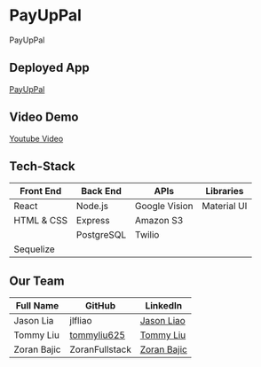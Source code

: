 # PayUpPal

PayUpPal

## Deployed App

<a href="https://payuppal.herokuapp.com"> PayUpPal </a>

## Video Demo

<a href=''> Youtube Video </a>

## Tech-Stack

<table>
      <thead>
        <tr>
          <th>Front End</th>
          <th>Back End</th>
          <th>APIs</th>
          <th>Libraries</th>
        </tr>
      </thead>
      <tbody>
            <tr>
              <td>React</td>
              <td>Node.js</td>
              <td>Google Vision</td>
              <td>Material UI</td>
            </tr>
            <tr>
              <td>HTML & CSS</td>
              <td>Express</td>
              <td>Amazon S3</td>
              <td></td>
            </tr>
            <tr>
              <td></td>
              <td>PostgreSQL</td>
              <td>Twilio</td>
              <td></td>
            </tr>
             <tr>
              <td>Sequelize</td>
              <td></td>
              <td></td>
              <td></td>
            </tr>
      </tbody>
  </table>
  
## Our Team

<table>
      <thead>
        <tr>
          <th>Full Name</th>
          <th>GitHub</th>
          <th>LinkedIn</th>
        </tr>
      </thead>
      <tbody>
            <tr>
              <td>Jason Lia</td>
              <td><a href="https://github.com/jlfliao"></a>jlfliao</td>
              <td><a href="https://www.linkedin.com/in/jasonliao1/">Jason Liao</a></td>
            </tr>
            <tr>
              <td>Tommy Liu</td>
              <td><a href="https://github.com/tommyliu625">tommyliu625</a></td>
              <td><a href="https://www.linkedin.com/in/tommyliu625/">Tommy Liu<a/></td>
            </tr>
            <tr>
              <td>Zoran Bajic</td>
              <td><a href="https://github.com/ZoransFullstack"></a>ZoranFullstack</td>
              <td><a href="https://www.linkedin.com/in/zoranbajic/">Zoran Bajic<a/></td>
            </tr>
      </tbody>
  </table>
